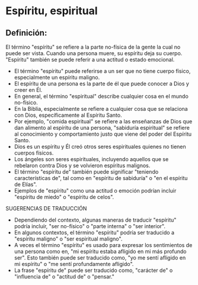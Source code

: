 # Espíritu, espiritual

## Definición: 

El término "espíritu" se refiere a la parte no-física de la gente la cual no puede ser vista. Cuando una persona muere, su espíritu deja su cuerpo. "Espíritu" también se puede referir a una actitud o estado emocional.

* El término "espíritu" puede referirse a un ser que no tiene cuerpo físico, especialmente un espíritu maligno.
* El espíritu de una persona es la parte de él que puede conocer a Dios y creer en Él.
* En general, el término "espiritual" describe cualquier cosa en el mundo no-físico.
* En la Biblia, especialmente se refiere a cualquier cosa que se relaciona con Dios, específicamente al Espíritu Santo.
* Por ejemplo, "comida espiritual" se refiere a las enseñanzas de Dios que dan alimento al espíritu de una persona, "sabiduría espiritual" se refiere al conocimiento y comportamiento justo que viene del poder del Espíritu Santo.
* Dios es un espíritu y Él creó otros seres espirituales quienes no tienen cuerpos físicos.
* Los ángeles son seres espirituales, incluyendo aquellos que se rebelaron contra Dios y se volvieron espíritus malignos.
* El término "espíritu de" también puede significar "teniendo características de", tal como en "espíritu de sabiduría" o "en el espíritu de Elías".
* Ejemplos de "espíritu" como una actitud o emoción podrían incluir "espíritu de miedo" o "espíritu de celos".

SUGERENCIAS DE TRADUCCIÓN

* Dependiendo del contexto, algunas maneras de traducir "espíritu" podría incluír, "ser no-físico" o "parte interna" o "ser interior".
* En algunos contextos, el término "espíritu" podría ser traducido a "espíritu maligno" o "ser espiritual maligno".
* A veces el término "espíritu" es usado para expresar los sentimientos de una persona como en, "mi espíritu estaba afligido en mi más profundo ser". Esto también puede ser traducido como, "yo me sentí afligido en mi espíritu" o "me sentí profundamente afligido".
* La frase "espíritu de" puede ser traducido como, "carácter de" o "influencia de" o "actitud de" o "pensar."

